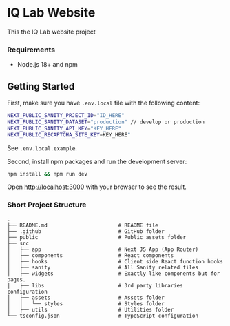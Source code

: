 # IQ Lab Website

This the IQ Lab website project

### Requirements

- Node.js 18+ and npm

## Getting Started

First, make sure you have `.env.local` file with the following content:

```bash
NEXT_PUBLIC_SANITY_PRJECT_ID="ID_HERE"
NEXT_PUBLIC_SANITY_DATASET="production" // develop or production
NEXT_PUBLIC_SANITY_API_KEY="KEY_HERE"
NEXT_PUBLIC_RECAPTCHA_SITE_KEY=KEY_HERE"
```

See `.env.local.example`.

Second, install npm packages and run the development server:

```bash
npm install && npm run dev
```

Open [http://localhost:3000](http://localhost:3000) with your browser to see the result.

### Short Project Structure

```shell
.
├── README.md                       # README file
├── .github                         # GitHub folder
├── public                          # Public assets folder
├── src
│   ├── app                         # Next JS App (App Router)
│   ├── components                  # React components
│   ├── hooks                       # Client side React function hooks
│   ├── sanity                      # All Sanity related files
│   ├── widgets                     # Exactly like components but for pages.
│   ├── libs                        # 3rd party libraries configuration
│   ├── assets                      # Assets folder
│   │   └── styles                  # Styles folder
│   ├── utils                       # Utilities folder
└── tsconfig.json                   # TypeScript configuration
```
